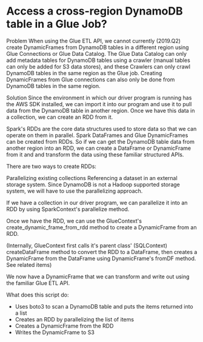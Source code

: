 # Access a cross-region DynamoDB table in a Glue Job? #

Problem
When using the Glue ETL API, we cannot currently (2019.Q2) create DynamicFrames from DynamoDB tables in a different region using Glue Connections or Glue Data Catalog. The Glue Data Catalog can only add metadata tables for DynamoDB tables using a crawler (manual tables can only be added for S3 data stores), and these Crawlers can only crawl DynamoDB tables in the same region as the Glue job. Creating DynamicFrames from Glue connections can also only be done from DynamoDB tables in the same region.



Solution
Since the environment in which our driver program is running has the AWS SDK installed, we can import it into our program and use it to pull data from the DynamoDB table in another region.  Once we have this data in a collection, we can create an RDD from it.

Spark's RDDs are the core data structures used to store data so that we can operate on them in parallel. Spark DataFrames and Glue DynamicFrames can be created from RDDs. So if we can get the DynamoDB table data from another region into an RDD, we can create a DataFrame or DynamicFrame from it and and transform the data using these familiar structured APIs.

There are two ways to create RDDs:

Parallelizing existing collections
Referencing a dataset in an external storage system.
Since DynamoDB is not a Hadoop supported storage system, we will have to use the parallelizing approach.

If we have a collection in our driver program, we can parallelize it into an RDD by using SparkContext's parallelize method. 

Once we have the RDD, we can use the GlueContext's create_dynamic_frame_from_rdd method to create a DynamicFrame from an RDD.

(Internally, GlueContext first calls it's parent class' (SQLContext) createDataFrame method to convert the RDD to a DataFrame, then creates a DynamicFrame from the DataFrame using DynamicFrame's fromDF method. See related items)

We now have a DynamicFrame that we can transform and write out using the familiar Glue ETL API.

What does this script do:

- Uses boto3 to scan a DynamoDB table and puts the items returned into a list
- Creates an RDD by parallelizing the list of items
- Creates a DynamicFrame from the RDD
- Writes the DynamicFrame to S3
